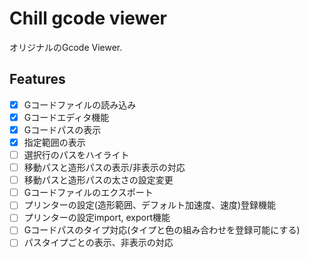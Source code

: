 # Chill gcode viewer
オリジナルのGcode Viewer.

## Features
- [x] Gコードファイルの読み込み
- [x] Gコードエディタ機能
- [x] Gコードパスの表示
- [x] 指定範囲の表示
- [ ] 選択行のパスをハイライト
- [ ] 移動パスと造形パスの表示/非表示の対応
- [ ] 移動パスと造形パスの太さの設定変更
- [ ] Gコードファイルのエクスポート
- [ ] プリンターの設定(造形範囲、デフォルト加速度、速度)登録機能
- [ ] プリンターの設定import, export機能
- [ ] Gコードパスのタイプ対応(タイプと色の組み合わせを登録可能にする)
- [ ] パスタイプごとの表示、非表示の対応